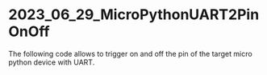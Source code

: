 # 2023_06_29_MicroPythonUART2PinOnOff
The following code allows to trigger on and off the pin of the target micro python device with UART.
